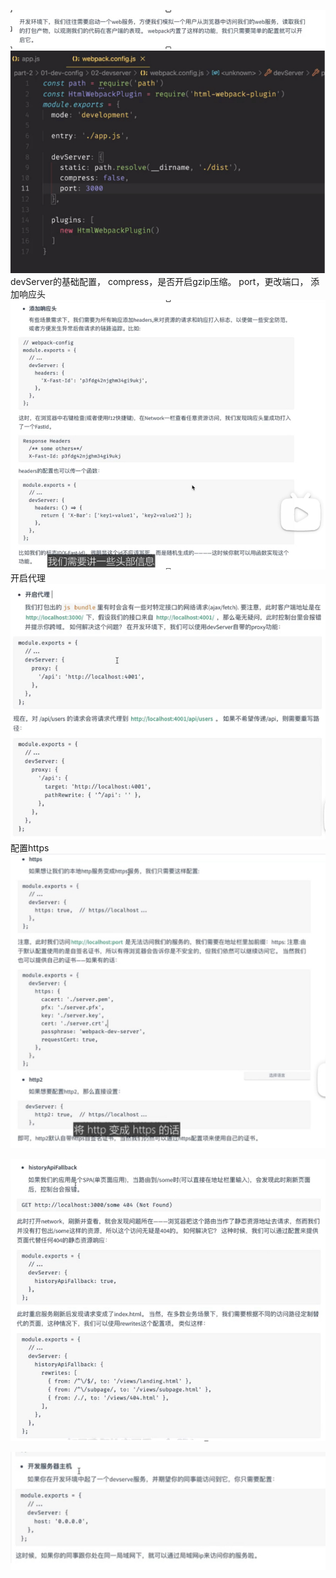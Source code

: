 

![alt text](assets/image-37.png)
![alt text](assets/image-38.png)
devServer的基础配置，
compress，是否开启gzip压缩。
port，更改端口，
添加响应头
![alt text](assets/image-39.png)
开启代理
![alt text](assets/image-40.png)
配置https
![alt text](assets/image-41.png)

![alt text](assets/image-42.png)

![alt text](assets/image-43.png)

